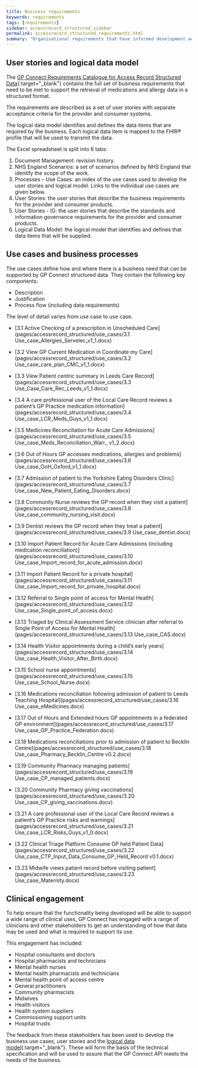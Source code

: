 ```yaml
---
title: Business requirements
keywords: requirements
tags: [requirements]
sidebar: accessrecord_structured_sidebar
permalink: accessrecord_structured_requirements.html
summary: "Organisational requirements that have informed development work"
---
```


## User stories and logical data model ##

The [GP Connect Requirements Catalogue for Access Record Structured Data](pages/accessrecord_structured/GP%20Connect%20Req%20Cat%20-%20Access%20Record%20Structured%20Data%20v0.5.xlsx){:target="_blank"} contains the full set of business requirements that need to be met to support the retrieval of medications and allergy data in a structured format.

The requirements are described as a set of user stories with separate acceptance criteria for the provider and consumer systems.

The logical data model identifies and defines the data items that are required by the business. Each logical data item is mapped to the FHIR&reg; profile that will be used to transmit the data.

The Excel spreadsheet is split into 6 tabs:

1.	Document Management: revision history.
2.	NHS England Scenarios:	a set of scenarios defined by NHS England that identify the scope of the work.
3.	Processes – Use Cases:	an index of the use cases used to develop the user stories and logical model. Links to the individual use cases are given below.
4.	User Stories:	the user stories that describe the business requirements for the provider and consumer products.
5. User Stories - IG: the user stories that describe the standards and information governance requirements for the provider and consumer products.
6.	Logical Data Model:	the logical model that identifies and defines that data items that will be supplied.

## Use cases and business processes ##

The use cases define how and where there is a business need that can be supported by GP Connect structured data. They contain the following key components:

 - Description
 - Justification
 - Process flow (including data requirements)

The level of detail varies from use case to use case.

 - [3.1	Active Checking of a prescription in Unscheduled Care](pages/accessrecord_structured/use_cases/3.1 Use_case_Allergies_Servelec_v1_1.docx)

- [3.2	View GP Current Medication in Coordinate my Care](pages/accessrecord_structured/use_cases/3.2 Use_case_care_plan_CMC_v1_1.docx)

- [3.3	View Patient centric summary in Leeds Care Record](pages/accessrecord_structured/use_cases/3.3 Use_Case_Care_Rec_Leeds_v1_1.docx)

- [3.4	A care professional user of the Local Care Record reviews a patient’s GP Practice medication information](pages/accessrecord_structured/use_cases/3.4 Use_case_LCR_Meds_Guys_v1_1.docx)

- [3.5	Medicines Reconciliation for Acute Care Admissions](pages/accessrecord_structured/use_cases/3.5 Use_case_Meds_Reconciliation_Warr_ v1_2.docx)

- [3.6	Out of Hours GP accesses medications, allergies and problems](pages/accessrecord_structured/use_cases/3.6 Use_case_OoH_Oxford_v1_1.docx)

- [3.7	Admission of patient to the Yorkshire Eating Disorders Clinic](pages/accessrecord_structured/use_cases/3.7 Use_case_New_Patient_Eating_Disorders.docx)

- [3.8	Community Nurse reviews the GP record when they visit a patient](pages/accessrecord_structured/use_cases/3.8 Use_case_community_nursing_visit.docx)

- [3.9	Dentist reviews the GP record when they treat a patient](pages/accessrecord_structured/use_cases/3.9 Use_case_dentist.docx)

- [3.10	Import Patient Record for Acute Care Admissions (including medication reconciliation)](pages/accessrecord_structured/use_cases/3.10 Use_case_Import_record_for_acute_admission.docx)

- [3.11	Import Patient Record for a private hospital](pages/accessrecord_structured/use_cases/3.11 Use_case_Import_record_for_private_hospital.docx)

- [3.12	Referral to Single point of access for Mental Health](pages/accessrecord_structured/use_cases/3.12 Use_case_Single_point_of_access.docx)

- [3.13	Triaged by Clinical Assessment Service clinician after referral to Single Point of Access for Mental Health](pages/accessrecord_structured/use_cases/3.13 Use_case_CAS.docx)

- [3.14	Health Visitor appointments during a child’s early years](pages/accessrecord_structured/use_cases/3.14 Use_case_Health_Visitor_After_Birth.docx)

- [3.15	School nurse appointments](pages/accessrecord_structured/use_cases/3.15 Use_case_School_Nurse.docx)

- [3.16	Medications reconciliation following admission of patient to Leeds Teaching Hospital](pages/accessrecord_structured/use_cases/3.16 Use_case_eMedicines.docx)

- [3.17	Out of Hours and Extended hours GP appointments in a federated GP environment](pages/accessrecord_structured/use_cases/3.17 Use_case_GP_Practice_Federation.docx)

- [3.18	Medications reconciliations prior to admission of patient to Becklin Centre](pages/accessrecord_structured/use_cases/3.18 Use_case_Pharmacy_Becklin_Centre v0.2.docx)

- [3.19	Community Pharmacy managing patients](pages/accessrecord_structured/use_cases/3.19 Use_case_CP_managed_patients.docx)

- [3.20	Community Pharmacy giving vaccinations](pages/accessrecord_structured/use_cases/3.20 Use_case_CP_giving_vaccinations.docx)

- [3.21	A care professional user of the Local Care Record reviews a patient’s GP Practice risks and warnings](pages/accessrecord_structured/use_cases/3.21 Use_case_LCR_Risks_Guys_v1_0.docx)

- [3.22	Clinical Triage Platform Consume GP held Patient Data](pages/accessrecord_structured/use_cases/3.22 Use_case_CTP_Input_Data_Consume_GP_Held_Record v0.1.docx)

- [3.23 Midwife views patient record before visiting patient](pages/accessrecord_structured/use_cases/3.23 Use_case_Maternity.docx)

## Clinical engagement ##

To help ensure that the functionality being developed will be able to support a wide range of clinical uses, GP Connect has engaged with a range of clinicians and other stakeholders to get an understanding of how that data may be used and what is required to support its use.

This engagement has included:

 - Hospital consultants and doctors
 - Hospital pharmacists and technicians
 - Mental health nurses
 - Mental health pharmacists and technicians
 - Mental health point of access centre
 - General practitioners
 - Community pharmacists
 - Midwives
 - Health visitors
 - Health system suppliers
 - Commissioning support units
 - Hospital trusts

The feedback from these stakeholders has been used to develop the business use cases, user stories and the [logical data model](pages/accessrecord_structured/GP%20Connect%20Req%20Cat%20-%20Access%20Record%20Structured%20Data%20v0.5.xlsx){:target="_blank"}. These will form the basis of the technical specification and will be used to assure that the GP Connect API meets the needs of the business.

